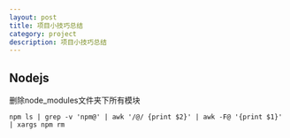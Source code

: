 ```yaml
---
layout: post
title: 项目小技巧总结
category: project
description: 项目小技巧总结
---
```


## Nodejs

删除node_modules文件夹下所有模块

	npm ls | grep -v 'npm@' | awk '/@/ {print $2}' | awk -F@ '{print $1}' | xargs npm rm

[wenda]:    https://firewenda.github.io  "wenda"
